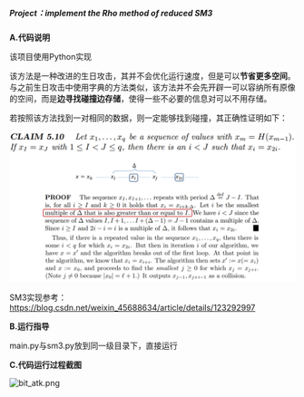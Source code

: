 ##### Project：implement the Rho method of reduced SM3



**A.代码说明**

该项目使用Python实现

该方法是一种改进的生日攻击，其并不会优化运行速度，但是可以**节省更多空间**。与之前生日攻击中使用字典的方法类似，该方法并不会先开辟一可以容纳所有原像的空间，而是**边寻找碰撞边存储**，使得一些不必要的信息对可以不用存储。

若按照该方法找到一对相同的数据，则一定能够找到碰撞，其正确性证明如下：

![proof.png](https://github.com/zhong-h/Creatqz/blob/main/image/03_Rho_method/proof.png)

SM3实现参考：https://blog.csdn.net/weixin_45688634/article/details/123292997

**B.运行指导**

main.py与sm3.py放到同一级目录下，直接运行



**C.代码运行过程截图**

![bit_atk.png](https://github.com/zhong-h/Creatqz/blob/main/image/02_Rho_method/rho_atk.png)

